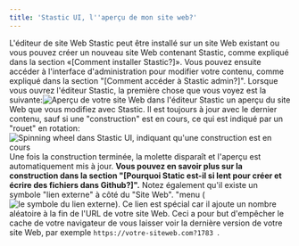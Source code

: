 ```yaml
---
title: 'Stastic UI, l''aperçu de mon site web?'
---
```

L'éditeur de site Web Stastic peut être installé sur un site Web existant ou vous pouvez créer un nouveau site Web contenant Stastic, comme expliqué dans la section «[Comment installer Stastic?]». Vous pouvez ensuite accéder à l'interface d'administration pour modifier votre contenu, comme expliqué dans la section "[Comment accéder à Stastic admin?]". Lorsque vous ouvrez l'éditeur Stastic, la première chose que vous voyez est la suivante:![Aperçu de votre site Web dans l'éditeur Stastic](https://www.stastic.net//assets/2019-08-03-775924.png) un aperçu du site Web que vous modifiez avec Stastic. Il est toujours à jour avec le dernier contenu, sauf si une "construction" est en cours, ce qui est indiqué par un "rouet" en rotation:![Spinning wheel dans Stastic UI, indiquant qu'une construction est en cours](https://www.stastic.net//assets/2019-08-03-450677.png) Une fois la construction terminée, la molette disparaît et l'aperçu est automatiquement mis à jour. **Vous pouvez en savoir plus sur la construction dans la section "[Pourquoi Static est-il si lent pour créer et écrire des fichiers dans Github?]".** Notez également qu'il existe un symbole "lien externe" à côté du "Site Web". "menu (![le symbole du lien externe](https://www.stastic.net//assets/2019-08-04-371034.png)). Ce lien est spécial car il ajoute un nombre aléatoire à la fin de l'URL de votre site Web. Ceci a pour but d'empêcher le cache de votre navigateur de vous laisser voir la dernière version de votre site Web, par exemple `https://votre-siteweb.com?1783 `.
